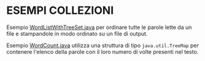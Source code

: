 # ESEMPI COLLEZIONI

Esempio [WordListWithTreeSet.java](./src/WordListWithTreeSet.java) per ordinare tutte le parole lette da un file e stampandole in modo ordinato su un file di output.

Esempio [WordCount.java](./src/WordCount.java) utilizza una struttura di tipo `java.util.TreeMap` per contenere l'elenco della parole con il loro numero di volte presenti nel testo.
